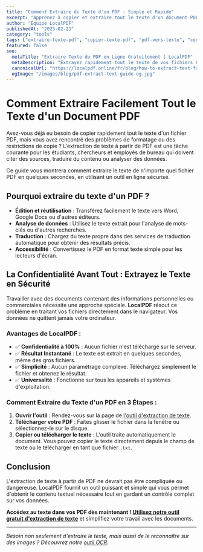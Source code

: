 ```yaml
---
title: "Comment Extraire du Texte d'un PDF : Simple et Rapide"
excerpt: "Apprenez à copier et extraire tout le texte d'un document PDF en un clic. Notre outil permet d'obtenir le contenu textuel pour l'édition ou l'analyse, en préservant votre confidentialité."
author: "Équipe LocalPDF"
publishedAt: "2025-02-23"
category: "tools"
tags: ["extraire-texte-pdf", "copier-texte-pdf", "pdf-vers-texte", "convertisseur"]
featured: false
seo:
  metaTitle: "Extraire Texte du PDF en Ligne Gratuitement | LocalPDF"
  metaDescription: "Extrayez rapidement tout le texte de vos fichiers PDF. Outil en ligne gratuit qui fonctionne localement dans votre navigateur pour une sécurité maximale."
  canonicalUrl: "https://localpdf.online/fr/blog/how-to-extract-text-from-pdf"
  ogImage: "/images/blog/pdf-extract-text-guide-og.jpg"
---
```


# Comment Extraire Facilement Tout le Texte d'un Document PDF

Avez-vous déjà eu besoin de copier rapidement tout le texte d'un fichier PDF, mais vous avez rencontré des problèmes de formatage ou des restrictions de copie ? L'extraction de texte à partir de PDF est une tâche courante pour les étudiants, chercheurs et employés de bureau qui doivent citer des sources, traduire du contenu ou analyser des données.

Ce guide vous montrera comment extraire le texte de n'importe quel fichier PDF en quelques secondes, en utilisant un outil en ligne sécurisé.

## Pourquoi extraire du texte d'un PDF ?

- **Édition et réutilisation** : Transférez facilement le texte vers Word, Google Docs ou d'autres éditeurs.
- **Analyse de données** : Utilisez le texte extrait pour l'analyse de mots-clés ou d'autres recherches.
- **Traduction** : Chargez du texte propre dans des services de traduction automatique pour obtenir des résultats précis.
- **Accessibilité** : Convertissez le PDF en format texte simple pour les lecteurs d'écran.

## La Confidentialité Avant Tout : Extrayez le Texte en Sécurité

Travailler avec des documents contenant des informations personnelles ou commerciales nécessite une approche spéciale. **LocalPDF** résout ce problème en traitant vos fichiers directement dans le navigateur. Vos données ne quittent jamais votre ordinateur.

### Avantages de LocalPDF :

- ✅ **Confidentialité à 100%** : Aucun fichier n'est téléchargé sur le serveur.
- ✅ **Résultat Instantané** : Le texte est extrait en quelques secondes, même des gros fichiers.
- ✅ **Simplicité** : Aucun paramétrage complexe. Téléchargez simplement le fichier et obtenez le résultat.
- ✅ **Universalité** : Fonctionne sur tous les appareils et systèmes d'exploitation.

### Comment Extraire du Texte d'un PDF en 3 Étapes :

1. **Ouvrir l'outil** : Rendez-vous sur la page de [l'outil d'extraction de texte](/fr/extract-text-pdf).
2. **Télécharger votre PDF** : Faites glisser le fichier dans la fenêtre ou sélectionnez-le sur le disque.
3. **Copier ou télécharger le texte** : L'outil traite automatiquement le document. Vous pouvez copier le texte directement depuis le champ de texte ou le télécharger en tant que fichier `.txt`.

## Conclusion

L'extraction de texte à partir de PDF ne devrait pas être compliquée ou dangereuse. LocalPDF fournit un outil puissant et simple qui vous permet d'obtenir le contenu textuel nécessaire tout en gardant un contrôle complet sur vos données.

**Accédez au texte dans vos PDF dès maintenant !** **[Utilisez notre outil gratuit d'extraction de texte](/fr/extract-text-pdf)** et simplifiez votre travail avec les documents.

---

*Besoin non seulement d'extraire le texte, mais aussi de le reconnaître sur des images ? Découvrez notre [outil OCR](/fr/ocr-pdf).*